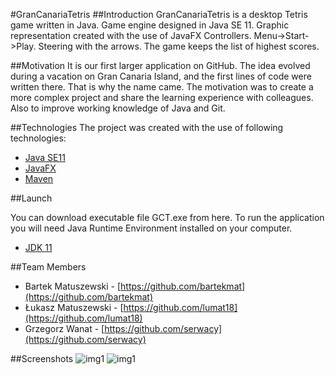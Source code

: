 #GranCanariaTetris
##Introduction
GranCanariaTetris is a desktop Tetris game written in Java. Game engine designed in Java SE 11. Graphic representation created with the use of JavaFX Controllers. 
Menu->Start->Play. Steering with the arrows. The game keeps the list of highest scores.

##Motivation
It is our first larger application on GitHub. The idea evolved during a vacation on Gran Canaria Island, and the first lines of code were written there. That is why the name came.
The motivation was to create a more complex project and share the learning experience with colleagues. Also to improve working knowledge of Java and Git.

##Technologies
The project was created with the use of following technologies:
-	[Java SE11](https://www.oracle.com/java/technologies/javase-jdk11-downloads.html)
-	[JavaFX](https://openjfx.io/)
-	[Maven](https://maven.apache.org/)

##Launch

You can download executable file GCT.exe from here.
To run the application you will need Java Runtime Environment installed on your computer.
- [JDK 11](https://www.oracle.com/java/technologies/javase/jdk11-archive-downloads.html)

##Team Members
- Bartek Matuszewski - [https://github.com/bartekmat](https://github.com/bartekmat)
- Łukasz Matuszewski - [https://github.com/lumat18](https://github.com/lumat18)
- Grzegorz Wanat - [https://github.com/serwacy](https://github.com/serwacy)

##Screenshots
![img1](https://i.ibb.co/G9HynmN/snap1.png)
![img1](https://i.ibb.co/vDK0H40/snap2.png)
